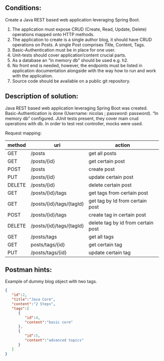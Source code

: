 Conditions:
---
Create a Java REST based web application leveraging Spring Boot. 

1. The application must expose CRUD (Create, Read, Update, Delete) operations mapped onto HTTP methods. 
2. The application to create is a single author blog, it should have CRUD operations on Posts. 
A single Post comprises Title, Content, Tags. 
3. Basic-Authentication must be in place for one user. 
4. Unit-tests should cover application’content crucial parts. 
5. As a database an “in memory db” should be used e.g. h2.
6. No front end is needed, however, the endpoints must be listed in application documentation 
alongside with the way how to run and work with the application.
7. Source code should be available on a public git repository.

Description of solution:
---
Java REST based web application leveraging Spring Boot was created.
Basic-Authentication is done (Username: nicolas ; password: password). 
“In memory db” configured. JUnit tests present, they cover main crud operations with db. 
In order to test rest controller, mocks were used. 

Request mapping:

method|uri|action
------|------------------------|------
GET | /posts | get all posts
GET | /posts/{id} | get certain post
POST | /posts | create post
PUT | /posts/{id} | update certain post
DELETE | /posts/{id} | delete certain post
GET | /posts/{id}/tags | get tags from certain post
GET | /posts/{id}/tags/{tagId} | get tag by Id from certain post
POST | /posts/{id}/tags | create tag in certain post
DELETE | /posts/{id}/tags/{tagId} | delete tag by id from certain post
GET | /posts/tags | get all tags
GET | posts/tags/{id} | get certain tag
PUT | /posts/tags/{id} | update certain tag

Postman hints:
---
Example of dummy blog object with two tags.
```json
{  
   "id":2,
   "title":"Java Core",
   "content":"2 Steps",
   "tags":[  
      {  
         "id":4,
         "content":"basic core"
      },
      {  
         "id":5,
         "content":"advanced topics"
      }
   ]
}
```

